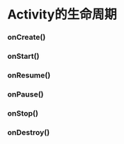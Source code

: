 # Activity的生命周期

### onCreate()

### onStart()

### onResume()

### onPause()

### onStop()

### onDestroy()